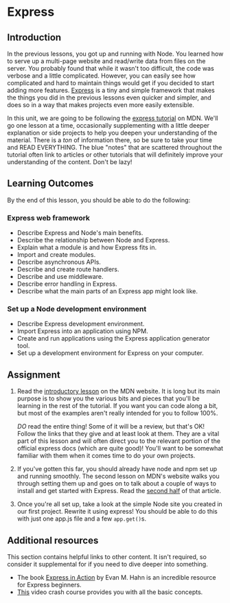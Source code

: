 # Express

## Introduction

In the previous lessons, you got up and running with Node. You learned how to serve up a multi-page website and read/write data from files on the server. You probably found that while it wasn't too difficult, the code was verbose and a little complicated. However, you can easily see how complicated and hard to maintain things would get if you decided to start adding more features. [Express](https://expressjs.com/) is a tiny and simple framework that makes the things you did in the previous lessons even quicker and simpler, and does so in a way that makes projects even more easily extensible.

In this unit, we are going to be following the [express tutorial](https://developer.mozilla.org/en-US/docs/Learn/Server-side/Express_Nodejs) on MDN. We'll go one lesson at a time, occasionally supplementing with a little deeper explanation or side projects to help you deepen your understanding of the material. There is a _ton_ of information there, so be sure to take your time and READ EVERYTHING. The blue "notes" that are scattered throughout the tutorial often link to articles or other tutorials that will definitely improve your understanding of the content. Don't be lazy!

## Learning Outcomes

By the end of this lesson, you should be able to do the following:

### **Express web framework**

* Describe Express and Node's main benefits.
* Describe the relationship between Node and Express.
* Explain what a module is and how Express fits in.
* Import and create modules.
* Describe asynchronous APIs.
* Describe and create route handlers.
* Describe and use middleware.
* Describe error handling in Express.
* Describe what the main parts of an Express app might look like.

### **Set up a Node development environment**

* Describe Express development environment.
* Import Express into an application using NPM.
* Create and run applications using the Express application generator tool.
* Set up a development environment for Express on your computer.

## Assignment

1. Read the [introductory lesson](https://developer.mozilla.org/en-US/docs/Learn/Server-side/Express_Nodejs/Introduction) on the MDN website.  It is long but its main purpose is to show you the various bits and pieces that you'll be learning in the rest of the tutorial.  If you want you can code along a bit, but most of the examples aren't really intended for you to follow 100%.

   _DO_ read the entire thing!  Some of it will be a review, but that's OK! Follow the links that they give and at least look at them.  They are a vital part of this lesson and will often direct you to the relevant portion of the official express docs \(which are quite good\)! You'll want to be somewhat familiar with them when it comes time to do your own projects.

2. If you've gotten this far, you should already have node and npm set up and running smoothly. The second lesson on MDN's website walks you through setting them up and goes on to talk about a couple of ways to install and get started with Express. Read the [second half](https://developer.mozilla.org/en-US/docs/Learn/Server-side/Express_Nodejs/development_environment) of that article.
3. Once you're all set up, take a look at the simple Node site you created in our first project. Rewrite it using express! You should be able to do this with just one app.js file and a few `app.get()`s.

## Additional resources

This section contains helpful links to other content. It isn't required, so consider it supplemental for if you need to dive deeper into something.

* The book [Express in Action](https://www.manning.com/books/express-in-action?a_bid=fe3fcff7&a_aid=express-in-action) by Evan M. Hahn is an incredible resource for Express beginners.
* [This](https://www.youtube.com/watch?v=L72fhGm1tfE) video crash course provides you with all the basic concepts.

